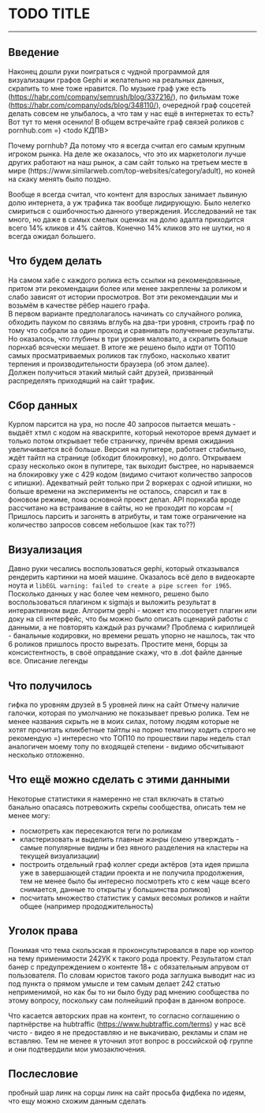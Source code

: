 # TODO TITLE
---

## Введение
Наконец дошли руки поиграться с чудной программой для визуализации графов Gephi и желательно на реальных данных, скрапить то мне тоже нравится. 
По музыке граф уже есть (https://habr.com/company/semrush/blog/337216/), по фильмам тоже (https://habr.com/company/ods/blog/348110/), очередной граф соцсетей делать совсем не улыбалось, а что там у нас ещё в интернетах то есть? 
Вот тут то меня осенило! В общем встречайте граф связей роликов с pornhub.com =) 
<todo КДПВ> 

<cut>
Почему pornhub? Да потому что я всегда считал его самым крупным игроком рынка. 
На деле же оказалось, что это их маркетологи лучше других работают на наш рынок, а сам сайт только на третьем месте в мире (https://www.similarweb.com/top-websites/category/adult), но коней на скаку менять было поздно.

Вообще я всегда считал, что контент для взрослых занимает львиную долю интернета, а уж трафика так вообще лидирующую. 
Было нелегко смириться с ошибочностью данного утверждения. 
Исследований не так много, но даже в самых смелых оценках на долю адалта приходится всего 14% кликов и 4% сайтов. 
Конечно 14% кликов это не шутки, но я всегда ожидал большего. 


## Что будем делать
На самом хабе с каждого ролика есть ссылки на рекомендованные, притом эти рекомендации более или менее закреплены за роликом и слабо зависят от истории просмотров.
Вот эти рекомендации мы и возьмём в качестве рёбер нашего графа.  
В первом варианте предполагалось начинать со случайного ролика, обходить пауком по связямь вглубь на два-три уровня, строить граф по тому что собрали за один проход и сравнивать полученные результаты.
Но оказалось, что глубины в три уровня маловато, а скрапить больше порнхаб всячески мешает.
В итоге же решено было идти от ТОП10 самых просматриваемых роликов так глубоко, насколько хватит терпения и производительности браузера (об этом далее).    
Должен получиться этакий милый сайт друзей, призванный распределять приходящий на сайт трафик.
 

## Сбор данных
Курлом парсится на ура, но после 40 запросов пытается мешать - выдаёт хтмл с кодом на яваскрипте, который некоторое время думает и только потом открывает тебе страничку, причём время ожидания увеличивается всё больше.
Версия на пупитере, работает стабильно, ждёт тайтл на странице (обходит блокировку), но долго.
Открываем сразу несколько окон в пупитере, так выходит быстрее, но нарываемся на блокировку уже с 429 кодом (видимо считают количество запросов с ипишки).
Адекватный рейт только при 2 воркерах с одной ипишки, но больше времени на эксперименты не осталось, спарсил и так в фоновом режиме, пока основной проект делал.
API порнхаба вроде рассчитано на встраивание в сайты, но не проходит по корсам =( Пришлось парсить и загонять в атрибуты, и там тоже ограничение на количество запросов совсем небольшое (как так то??)


## Визуализация
Давно руки чесались воспользоваться gephi, который отказывался рендерить картинки на моей машине. 
Оказалось всё дело в видеокарте ноута и ```libEGL warning: failed to create a pipe screen for i965```.
Посколько данных у нас более чем немного, решено было воспользоваться плагином к sigmajs и выложить результат в интерактивном виде.
Алгоритм gephi - может кто посоветует плагин или доку на cli интерфейс, что бы можно было описать сценарий работы с данными, а не повторять каждый раз ручками?
Проблема с кириллицей - банальные кодировки, но времени решать упорно не нашлось, так что 6 роликов пришлось просто вырезать. 
Простите меня, борцы за консистентность, в своё оправдание скажу, что в .dot файле данные все.
Описание легенды


## Что получилось
гифка по уровням друзей в 5 уровней
линк на сайт
Отмечу наличие галочки, которая по умолчанию не показывает превью ролика. 
Тем не менее названия скрыть не в моих силах, потому людям которые не хотят прочитать кликбетные тайтлы на порно тематику ходить строго не рекомендую =)
интересно что ТОП10 по прошествии пары недель стал аналогичен моему топу по входящей степени - видимо обсчитывают несколько отложенно.


## Что ещё можно сделать с этими данными
Некоторые статистики я намеренно не стал включать в статью банально опасаясь потревожить скрепы сообщества, описать тем не менее могу:
* посмотреть как пересекаются теги по роликам
* кластеризовать и выделить главные жанры (смею утверждать - самые популярные видны и без явного разделения на кластеры на текущей визуализации)
* построить отдельный граф коллег среди актёров (эта идея пришла уже в завершающей стадии проекта и не получила продолжения, тем не менее было бы интересно посмотреть кто с кем чаще всего снимается, данные то открыты у большинства роликов)  
* посчитать множество статистик у самых весомых роликов и найти общее (например прододжительность)


## Уголок права
Понимая что тема скользская я проконсультировался в паре юр контор на тему применимости 242УК к такого рода проекту. 
Результатом стал банер с предупреждением о контенте 18+ с обязательным апрувом от пользователя. 
По словам юристов такого рода заглушка выводит нас из под пункта о прямом умысле и тем самым делает 242 статью неприменимой, но как бы то ни было буду рад мнению сообщества по этому вопросу, поскольку сам полнейший профан в данном вопросе. 

Что касается авторских прав на контент, то согласно соглашению о партнёрстве на hubtraffic (https://www.hubtraffic.com/terms) у нас всё чисто - видео я не предоставляю и не выкачиваю, рекламы и спам не вставляю.
Тем не менее я уточнил этот вопрос в российской оф группе и они подтвердили мои умозаключения.  



## Послесловие
пробный шар
линк на сорцы
линк на сайт
просьба фидбека по идеям, что ещу можно схожим данным сделать






